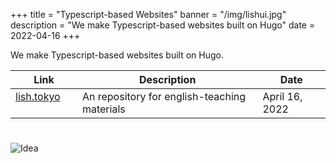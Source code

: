 +++
title = "Typescript-based Websites"
banner = "/img/lishui.jpg"
description = "We make Typescript-based websites built on Hugo"
date = 2022-04-16
+++


We make Typescript-based websites built on Hugo.


 Link | Description | Date
--- | --- | ---
[lish.tokyo](https://lish.tokyo) &nbsp; &nbsp; &nbsp; | An repository for english-teaching materials | April 16, 2022

# 

![Idea](/img/lishui.jpg)



